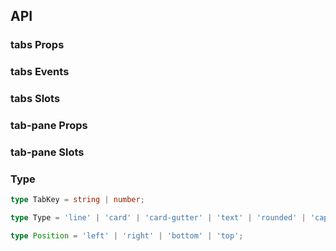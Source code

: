 ## API

### tabs Props

<field-table :data="tabsProps"/>

### tabs Events

<field-table :data="tabsEvents" type="emits"/>

### tabs Slots

<field-table :data="tabsSlots" type="slots"/>

### tab-pane Props

<field-table :data="tabPaneProps"/>

### tab-pane Slots

<field-table :data="tabPaneSlots" type="slots"/>

### Type

```typescript
type TabKey = string | number;

type Type = 'line' | 'card' | 'card-gutter' | 'text' | 'rounded' | 'capsule';

type Position = 'left' | 'right' | 'bottom' | 'top';
```

<script setup>
import { ref } from 'vue';

const tabsProps = ref([
  {
    name: 'active-key (v-model)',
    desc: '当前选中的标签的 key',
    type: 'TabKey',
    value: '-',
  },
  {
    name: 'default-active-key',
    desc: '默认选中的标签的key（非受控状态，为空时选中第一个标签页）',
    type: 'TabKey',
    value: "''",
  },
  {
    name: 'position',
    desc: '选项卡的位置',
    type: "Position",
    value: "'top'",
  },
  {
    name: 'size',
    desc: '选项卡的大小',
    type: "Size",
    value: '-',
    href:"/guide/types"
  },
  {
    name: 'type',
    desc: '选项卡的类型',
    type: "Type",
    value: "'line'",
  },
  {
    name: 'direction',
    desc: '选项卡的方向',
    type: "Direction",
    value: "'horizontal'",
    href:"/guide/types"
  },
  {
    name: 'editable',
    desc: '是否开启可编辑模式',
    type: 'boolean',
    value: 'false',
  },
  {
    name: 'show-add-button',
    desc: '是否显示增加按钮（仅在可编辑模式可用）',
    type: 'boolean',
    value: 'false',
  },
  {
    name: 'destroy-on-hide',
    desc: '是否在不显示标签时销毁内容',
    type: 'boolean',
    value: 'false',
  },
  {
    name: 'lazy-load',
    desc: '是否在首次展示标签时挂载内容',
    type: 'boolean',
    value: 'false',
  },
  {
    name: 'justify',
    desc: '高度撑满容器，只在水平模式下生效。',
    type: 'boolean',
    value: 'false',
  },
  {
    name: 'animation',
    desc: '是否开启选项内容过渡动画',
    type: 'boolean',
    value: 'false',
  },
  {
    name: 'header-padding',
    desc: '选项卡头部是否存在水平边距。仅对 type 等于 line、text 类型的选项卡生效',
    type: 'boolean',
    value: 'true',
  },
  {
    name: 'auto-switch',
    desc: '创建标签后是否切换到新标签（最后一个）',
    type: 'boolean',
    value: 'false',
  },
  {
    name: 'hide-content',
    desc: '是否隐藏内容',
    type: 'boolean',
    value: 'false',
  },
  {
    name: 'trigger',
    desc: '触发方式',
    type: "Trigger",
    value: "'click'",
    href: "/guide/types"
  },
]);

const tabsEvents = ref([
  {
    name: 'change',
    desc: '当前标签值改变时触发',
    type: {
      key: 'TabKey'
    },
    value: '-',
  },
  {
    name: 'tab-click',
    desc: '用户点击标签时触发',
    type: {
      key: 'TabKey'
    },
    value: '-',
  },
  {
    name: 'add',
    desc: '用户点击增加按钮时触发',
    type: '-',
    value: '-',
  },
  {
    name: 'delete',
    desc: '用户点击删除按钮时触发',
    type: {
      key: 'TabKey'
    },
    value: '-',
  },
]);

const tabsSlots = ref([
  {
    name: 'extra',
    desc: '选项卡额外内容',
    type: '-',
    value: '-',
  },
]);

const tabPaneProps = ref([
  {
    name: 'title',
    desc: '选项卡的标题',
    type: 'string',
    value: '-',
  },
  {
    name: 'path（必填）',
    desc: '面板的key',
    type: 'TabKey',
    value: '-',
  },
  {
    name: 'disabled',
    desc: '是否禁用',
    type: 'boolean',
    value: 'false',
  },
  {
    name: 'closable',
    desc: '是否允许关闭此选项卡（仅在可编辑模式生效）',
    type: 'boolean',
    value: 'true',
  },
  {
    name: 'destroy-on-hide',
    desc: '是否在不显示标签时销毁内容',
    type: 'boolean',
    value: 'false',
  },
]);

const tabPaneSlots = ref([
  {
    name: 'title',
    desc: '选项卡标题',
    type: '-',
    value: '-',
  },
]);
</script>

